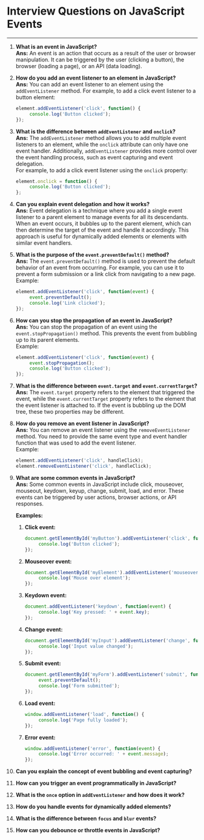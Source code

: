 # Interview Questions on JavaScript Events

---

1. **What is an event in JavaScript?**  
    **Ans:** An event is an action that occurs as a result of the user or browser manipulation. It can be triggered by the user (clicking a button), the browser (loading a page), or an API (data loading).

2. **How do you add an event listener to an element in JavaScript?**  
    **Ans:** You can add an event listener to an element using the `addEventListener` method. For example, to add a click event listener to a button element:
    ```javascript
    element.addEventListener('click', function() {
         console.log('Button clicked');
    });
    ```

3. **What is the difference between `addEventListener` and `onclick`?**  
    **Ans:** The `addEventListener` method allows you to add multiple event listeners to an element, while the `onclick` attribute can only have one event handler. Additionally, `addEventListener` provides more control over the event handling process, such as event capturing and event delegation.  
    For example, to add a click event listener using the `onclick` property:
    ```javascript
    element.onclick = function() {
         console.log('Button clicked');
    };
    ```

4. **Can you explain event delegation and how it works?**  
    **Ans:** Event delegation is a technique where you add a single event listener to a parent element to manage events for all its descendants. When an event occurs, it bubbles up to the parent element, which can then determine the target of the event and handle it accordingly. This approach is useful for dynamically added elements or elements with similar event handlers.

5. **What is the purpose of the `event.preventDefault()` method?**  
    **Ans:** The `event.preventDefault()` method is used to prevent the default behavior of an event from occurring. For example, you can use it to prevent a form submission or a link click from navigating to a new page.  
    Example:
    ```javascript
    element.addEventListener('click', function(event) {
         event.preventDefault();
         console.log('Link clicked');
    });
    ```

6. **How can you stop the propagation of an event in JavaScript?**  
    **Ans:** You can stop the propagation of an event using the `event.stopPropagation()` method. This prevents the event from bubbling up to its parent elements.  
    Example:
    ```javascript
    element.addEventListener('click', function(event) {
         event.stopPropagation();
         console.log('Button clicked');
    });
    ```

7. **What is the difference between `event.target` and `event.currentTarget`?**  
    **Ans:** The `event.target` property refers to the element that triggered the event, while the `event.currentTarget` property refers to the element that the event listener is attached to. If the event is bubbling up the DOM tree, these two properties may be different.

8. **How do you remove an event listener in JavaScript?**  
    **Ans:** You can remove an event listener using the `removeEventListener` method. You need to provide the same event type and event handler function that was used to add the event listener.  
    Example:
    ```javascript
    element.addEventListener('click', handleClick);
    element.removeEventListener('click', handleClick);
    ```

9. **What are some common events in JavaScript?**  
    **Ans:** Some common events in JavaScript include click, mouseover, mouseout, keydown, keyup, change, submit, load, and error. These events can be triggered by user actions, browser actions, or API responses.

    **Examples:**

    1. **Click event:**
        ```javascript
        document.getElementById('myButton').addEventListener('click', function() {
             console.log('Button clicked');
        });
        ```

    2. **Mouseover event:**
        ```javascript
        document.getElementById('myElement').addEventListener('mouseover', function() {
             console.log('Mouse over element');
        });
        ```

    3. **Keydown event:**
        ```javascript
        document.addEventListener('keydown', function(event) {
             console.log('Key pressed: ' + event.key);
        });
        ```

    4. **Change event:**
        ```javascript
        document.getElementById('myInput').addEventListener('change', function() {
             console.log('Input value changed');
        });
        ```

    5. **Submit event:**
        ```javascript
        document.getElementById('myForm').addEventListener('submit', function(event) {
             event.preventDefault();
             console.log('Form submitted');
        });
        ```

    6. **Load event:**
        ```javascript
        window.addEventListener('load', function() {
             console.log('Page fully loaded');
        });
        ```

    7. **Error event:**
        ```javascript
        window.addEventListener('error', function(event) {
             console.log('Error occurred: ' + event.message);
        });
        ```

10. **Can you explain the concept of event bubbling and event capturing?**

11. **How can you trigger an event programmatically in JavaScript?**

12. **What is the `once` option in `addEventListener` and how does it work?**

13. **How do you handle events for dynamically added elements?**

14. **What is the difference between `focus` and `blur` events?**

15. **How can you debounce or throttle events in JavaScript?**